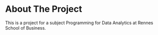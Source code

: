 # About The Project

This is a project for a subject Programming for Data Analytics at Rennes School of Business.
